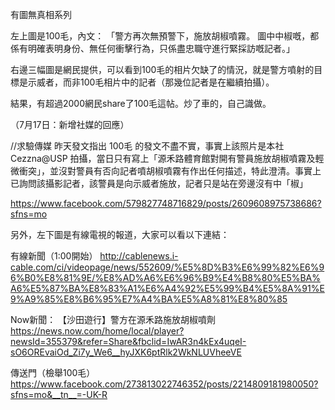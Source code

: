 有圖無真相系列

左上圖是100毛，內文：
「警方再次無預警下，施放胡椒噴霧。
圖中中椒嘅，都係有明確表明身份、無任何衝擊行為，只係盡忠職守進行緊採訪嘅記者。」

右邊三幅圖是網民提供，可以看到100毛的相片欠缺了的情況，就是警方噴射的目標是示威者，而非100毛相片中的記者（那幾位記者是在繼續拍攝）。

結果，有超過2000網民share了100毛這帖。炒了車的，自己識做。

（7月17日：新增社媒的回應）

//求驗傳媒 昨天發文指出 100毛 的發文不盡不實，事實上該照片是本社 Cezzna@USP 拍攝，當日只有寫上「源禾路體育館對開有警員施放胡椒噴霧及輕微衝突」，並沒對警員有否向記者噴胡椒噴霧有作出任何描述，特此澄清。事實上已詢問該攝影記者，該警員是向示威者施放，記者只是站在旁邊沒有中「椒」

https://www.facebook.com/579827748716829/posts/2609608975738686?sfns=mo 

另外，左下圖是有線電視的報道，大家可以看以下連結：

有線新聞（1:00開始）
http://cablenews.i-cable.com/ci/videopage/news/552609/%E5%8D%B3%E6%99%82%E6%96%B0%E8%81%9E/%E8%AD%A6%E6%96%B9%E4%B8%80%E5%BA%A6%E5%87%BA%E8%83%A1%E6%A4%92%E5%99%B4%E5%8A%91%E9%A9%85%E8%B6%95%E7%A4%BA%E5%A8%81%E8%80%85

Now新聞：
【沙田遊行】警方在源禾路施放胡椒噴劑
https://news.now.com/home/local/player?newsId=355379&refer=Share&fbclid=IwAR3n4kEx4uqeI-sO6OREvaiOd_Zi7y_We6__hyJXK6ptRlk2WkNLUVheeVE

傳送門（檢舉100毛）
https://www.facebook.com/273813022746352/posts/2214809181980050?sfns=mo&__tn__=-UK-R